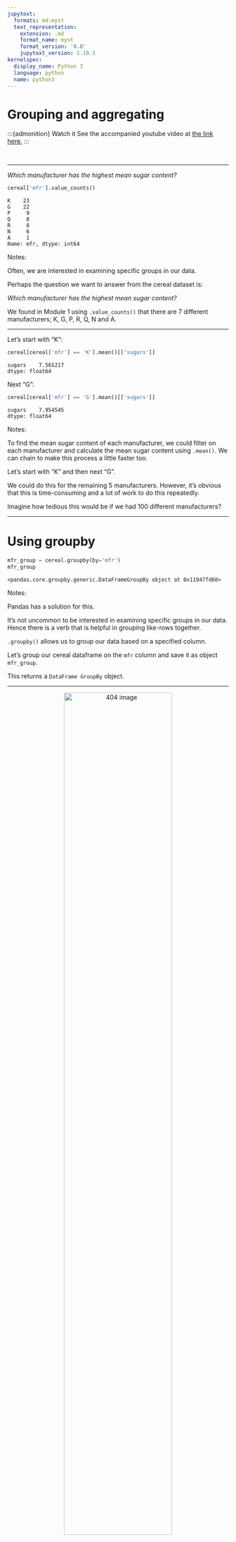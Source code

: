 ```yaml
---
jupytext:
  formats: md:myst
  text_representation:
    extension: .md
    format_name: myst
    format_version: '0.8'
    jupytext_version: 1.10.3
kernelspec:
  display_name: Python 3
  language: python
  name: python3
---
```



# Grouping and aggregating

:::{admonition} Watch it
See the accompanied youtube video at <a href="https://www.youtube.com/embed/WCWi1R2CQsY?start=1740&end=2104" target="_blank">the link here.</a>
:::


<br>

---

*_Which manufacturer has the highest mean sugar content?_*

``` python
cereal['mfr'].value_counts()
```

```out
K    23
G    22
P     9
Q     8
R     8
N     6
A     1
Name: mfr, dtype: int64
```

Notes:

Often, we are interested in examining specific groups in our data.

Perhaps the question we want to answer from the cereal dataset is:

*_Which manufacturer has the highest mean sugar content?_*

We found in Module 1 using `.value_counts()` that there are 7 different
manufacturers; K, G, P, R, Q, N and A.

---

Let’s start with “K”:

``` python
cereal[cereal['mfr'] == 'K'].mean()[['sugars']]
```

```out
sugars    7.565217
dtype: float64
```

Next “G”:

``` python
cereal[cereal['mfr'] == 'G'].mean()[['sugars']]
```

```out
sugars    7.954545
dtype: float64
```

Notes:

To find the mean sugar content of each manufacturer, we could filter on
each manufacturer and calculate the mean sugar content using `.mean()`.
We can chain to make this process a little faster too.

Let’s start with “K” and then next “G”.

We could do this for the remaining 5 manufacturers. However, it’s
obvious that this is time-consuming and a lot of work to do this
repeatedly.

Imagine how tedious this would be if we had 100 different manufacturers?

---

# Using groupby

``` python
mfr_group = cereal.groupby(by='mfr')
mfr_group
```

```out
<pandas.core.groupby.generic.DataFrameGroupBy object at 0x11947fd60>
```

Notes:

Pandas has a solution for this.

It’s not uncommon to be interested in examining specific groups in our
data. Hence there is a verb that is helpful in grouping like-rows
together.

`.groupby()` allows us to group our data based on a specified column.

Let’s group our cereal dataframe on the `mfr` column and save it as
object `mfr_group`.

This returns a `DataFrame GroupBy` object.

---

<center>

<img src='/module2/groupby.png'  alt="404 image" width = "70%" align="middle"/>

</center>

Notes:

For example if we only had two manufacturers, the output would look like
this.

What exactly is a groubpy object though?

---

``` python
mfr_group.groups
```

```out
{'A': [43], 'G': [5, 7, 11, 12, 13, 14, 18, 22, 31, 36, 40, 42, 47, 51, 59, 69, 70, 71, 72, 73, 75, 76], 'K': [2, 3, 6, 16, 17, 19, 21, 24, 25, 26, 28, 38, 39, 46, 48, 49, 50, 53, 58, 60, 62, 66, 67], 'N': [0, 20, 63, 64, 65, 68], 'P': [9, 27, 29, 30, 32, 33, 34, 37, 52], 'Q': [1, 10, 35, 41, 54, 55, 56, 57], 'R': [4, 8, 15, 23, 44, 45, 61, 74]}
```

Notes:

A `DataFrame GroupBy` object contains information about the groups of
the dataframe.

We can access it with the `.groups` attribute (noun).

Reading carefully, we can see there are 7 groups: `A`, `G`, `K`, `N`,
`P`, `Q` and `R`, and it lists the index labels (cereal names) in each
group.

---

``` python
mfr_group.groups['K']
```

```out
Int64Index([2, 3, 6, 16, 17, 19, 21, 24, 25, 26, 28, 38, 39, 46, 48, 49, 50, 53, 58, 60, 62, 66, 67], dtype='int64')
```

Notes:

We can obtain all the row index names of a group by specifying the group
name in square brackets after the `groups` method.

Take the group `K` as an example.

---

``` python
mfr_group.get_group('K')
```

```out
                         name mfr  type  calories  protein  fat  sodium  fiber  carbo  sugars  potass  vitamins  shelf  weight  cups     rating
2                    All-Bran   K  Cold        70        4    1     260    9.0    7.0       5     320        25      3     1.0  0.33  59.425505
3   All-Bran with Extra Fiber   K  Cold        50        4    0     140   14.0    8.0       0     330        25      3     1.0  0.50  93.704912
6                 Apple Jacks   K  Cold       110        2    0     125    1.0   11.0      14      30        25      2     1.0  1.00  33.174094
16                Corn Flakes   K  Cold       100        2    0     290    1.0   21.0       2      35        25      1     1.0  1.00  45.863324
..                        ...  ..   ...       ...      ...  ...     ...    ...    ...     ...     ...       ...    ...     ...   ...        ...
60             Raisin Squares   K  Cold        90        2    0       0    2.0   15.0       6     110        25      3     1.0  0.50  55.333142
62              Rice Krispies   K  Cold       110        2    0     290    0.0   22.0       3      35        25      1     1.0  1.00  40.560159
66                     Smacks   K  Cold       110        2    1      70    1.0    9.0      15      40        25      2     1.0  0.75  31.230054
67                  Special K   K  Cold       110        6    0     230    1.0   16.0       3      55        25      1     1.0  1.00  53.131324

[23 rows x 16 columns]
```

Notes:

We can get the full dataframe of the group `K` alone using the method
`.get_group()`.

---

``` python
cereal['mfr'].value_counts()
```

```out
K    23
G    22
P     9
Q     8
R     8
N     6
A     1
Name: mfr, dtype: int64
```

``` python
mfr_group.size()
```

```out
mfr
A     1
G    22
K    23
N     6
P     9
Q     8
R     8
dtype: int64
```

Notes:

Similarly to how we made frequency tables using `.value_counts()`, we
can now use `.size()` to obtain the number of rows in each group:

---

## Summary Statistics with Groups

``` python
mfr_group.mean()
```

```out
       calories   protein       fat      sodium     fiber      carbo    sugars      potass   vitamins     shelf    weight      cups     rating
mfr                                                                                                                                           
A    100.000000  4.000000  1.000000    0.000000  0.000000  16.000000  3.000000   95.000000  25.000000  2.000000  1.000000  1.000000  54.850917
G    111.363636  2.318182  1.363636  200.454545  1.272727  14.727273  7.954545   85.227273  35.227273  2.136364  1.049091  0.875000  34.485852
K    108.695652  2.652174  0.608696  174.782609  2.739130  15.130435  7.565217  103.043478  34.782609  2.347826  1.077826  0.796087  44.038462
N     86.666667  2.833333  0.166667   37.500000  4.000000  16.000000  1.833333  121.000000   8.333333  1.666667  0.971667  0.778333  67.968567
P    108.888889  2.444444  0.888889  146.111111  2.777778  13.222222  8.777778  113.888889  25.000000  2.444444  1.064444  0.714444  41.705744
Q     95.000000  2.625000  1.750000   92.500000  1.337500  10.250000  5.500000   74.375000  12.500000  2.375000  0.875000  0.823750  42.915990
R    115.000000  2.500000  1.250000  198.125000  1.875000  17.625000  6.125000   89.500000  25.000000  2.000000  1.000000  0.871250  41.542997
```

``` python
mfr_group.max()
```

```out
                        name  type  calories  protein  fat  sodium  fiber  carbo  sugars  potass  vitamins  shelf  weight  cups     rating
mfr                                                                                                                                       
A                      Maypo   Hot       100        4    1       0    0.0   16.0       3      95        25      2    1.00  1.00  54.850917
G        Wheaties Honey Gold  Cold       140        6    3     290    4.0   21.0      14     230       100      3    1.50  1.50  51.592193
K                  Special K  Cold       160        6    3     320   14.0   22.0      15     330       100      3    1.50  1.00  93.704912
N    Strawberry Fruit Wheats   Hot       100        4    1     130   10.0   21.0       6     280        25      3    1.00  1.00  74.472949
P      Post Nat. Raisin Bran  Cold       120        3    3     210    6.0   17.0      15     260        25      3    1.33  1.33  53.371007
Q             Quaker Oatmeal   Hot       120        5    5     220    2.7   14.0      12     135        25      3    1.00  1.00  63.005645
R                 Wheat Chex  Cold       150        4    3     280    4.0   23.0      11     170        25      3    1.00  1.13  49.787445
```

Notes:

What now?

Grouping doesn’t answer our initial question of ***Which manufacturer
has the highest mean sugar content?***

Where do we go from here?

We need to calculate the mean sugar content in each manufacturing
group\! With a groupby object, this is super simple, as shown here.

Using `.mean()` on our groupby object answers the initial question and
confirms that manufacturer “P” has the highest mean sugar content across
cereals.

See how convenient this was to do in comparison to our initial method?
Not only does this give us the result quicker, but it also gives us the
mean of each column of the dataframe.

Think of how many filtering and mean calculations would have to be done
if we were to do this using our initial approach.

Of course, using groups is not limited to finding only the mean. We can
do the same thing for other statistics too like `.min()` and `.max()`,
or many other operations.

---

## Aggregating dataframes

``` python
cereal.agg('mean')
```

```out
calories    106.883117
protein       2.545455
fat           1.012987
sodium      159.675325
               ...    
shelf         2.207792
weight        1.029610
cups          0.821039
rating       42.665705
Length: 13, dtype: float64
```

``` python
cereal.mean()
```

```out
calories    106.883117
protein       2.545455
fat           1.012987
sodium      159.675325
               ...    
shelf         2.207792
weight        1.029610
cups          0.821039
rating       42.665705
Length: 13, dtype: float64
```

Notes:

In situations where we want to collect multiple statistics together, we
can aggregate them in one step using a verb called `.agg()`.

`.agg()` can be used on its own using a single measurement, without
`.groupby()`.

Using `.agg()` with only a `mean` input is essentially the same thing as
calling the statistic `mean()` on the dataframe.

---

``` python
cereal.agg(['max', 'min', 'median'])
```

```out
                       name  mfr  type  calories  protein  fat  sodium  fiber  carbo  sugars  potass  vitamins  shelf  weight  cups     rating
max     Wheaties Honey Gold    R   Hot     160.0      6.0  5.0   320.0   14.0   23.0    15.0   330.0     100.0    3.0     1.5  1.50  93.704912
min               100% Bran    A  Cold      50.0      1.0  0.0     0.0    0.0    1.0     0.0     1.0       0.0    1.0     0.5  0.25  18.042851
median                  NaN  NaN   NaN     110.0      3.0  1.0   180.0    2.0   14.0     7.0    90.0      25.0    2.0     1.0  0.75  40.400208
```

Notes:

`.agg()` gets a chance to really shine when we want several specific
measures.

Let’s say we want the `max`, `min` and `median`. We specify them in
square brackets within our `.agg()` method.

This produces a convenient dataframe giving the value for each
statistic, for each column.

---

## Aggregating groupby objects

``` python
mfr_group.agg(['max', 'min', 'median'])
```

```out
    calories             protein            fat            sodium             fiber             carbo              sugars            potass            vitamins            shelf            weight               cups                  rating                      
         max  min median     max min median max min median    max  min median   max  min median   max   min median    max min median    max min median      max min median   max min median    max   min median   max   min median        max        min     median
mfr                                                                                                                                                                                                                                                                
A        100  100    100       4   4    4.0   1   1      1      0    0    0.0   0.0  0.0    0.0  16.0  16.0  16.00      3   3    3.0     95  95   95.0       25  25   25.0     2   2    2.0   1.00  1.00    1.0  1.00  1.00  1.000  54.850917  54.850917  54.850917
G        140  100    110       6   1    2.0   3   1      1    290  140  200.0   4.0  0.0    1.5  21.0  10.5  14.25     14   1    8.5    230  25   80.0      100  25   25.0     3   1    2.0   1.50  1.00    1.0  1.50  0.50  0.875  51.592193  19.823573  36.181877
K        160   50    110       6   1    3.0   3   0      0    320    0  170.0  14.0  0.0    1.0  22.0   7.0  15.00     15   0    7.0    330  20   60.0      100  25   25.0     3   1    3.0   1.50  1.00    1.0  1.00  0.33  0.750  93.704912  29.924285  40.560159
N        100   70     90       4   2    3.0   1   0      0    130    0    7.5  10.0  1.0    3.0  21.0   5.0  17.50      6   0    0.0    280   1  107.5       25   0    0.0     3   1    1.5   1.00  0.83    1.0  1.00  0.33  0.835  74.472949  59.363993  68.319429
P        120   90    110       3   1    3.0   3   0      1    210   45  160.0   6.0  0.0    3.0  17.0  11.0  13.00     15   3   10.0    260  25   90.0       25  25   25.0     3   1    3.0   1.33  1.00    1.0  1.33  0.25  0.670  53.371007  28.025765  40.917047
Q        120   50    100       5   1    2.5   5   0      2    220    0   75.0   2.7  0.0    1.5  14.0   1.0  12.00     12   0    6.0    135  15   72.5       25   0   12.5     3   1    2.5   1.00  0.50    1.0  1.00  0.50  0.875  63.005645  18.042851  47.419974
R        150   90    110       4   1    2.0   3   0      1    280   95  200.0   4.0  0.0    2.0  23.0  14.0  16.50     11   2    5.5    170   1   97.5       25  25   25.0     3   1    2.0   1.00  1.00    1.0  1.13  0.67  0.875  49.787445  34.139765  41.721976
```

Notes:

`.agg()` is particularly useful with groupby objects.

Let’s try it on our manufacturer `groupby` object named `mfr_group`.

This gives us a value for each group and for each statistic we
specified.

For example:

Look at the ‘150’ in the bottom row on the far left under `calories`.
The interpretation is that, for cases where the manufacturer is ‘R’, the
max number of calories is 150.

In a similar manner if the manufacturer is ‘P’ the minumum amount of
sodium is 45.

---

## Extra Fancy Aggregation

``` python
mfr_group.agg({"calories":['max', 'min'],
               "rating":['sum'],  
               "sugars":['mean', 'median']})
```

```out
    calories            rating    sugars       
         max  min          sum      mean median
mfr                                            
A        100  100    54.850917  3.000000    3.0
G        140  100   758.688737  7.954545    8.5
K        160   50  1012.884634  7.565217    7.0
N        100   70   407.811403  1.833333    0.0
P        120   90   375.351697  8.777778   10.0
Q        120   50   343.327919  5.500000    6.0
R        150   90   332.343977  6.125000    5.5
```

Notes:

You might have noticed that when we used `.agg()`, we calculated the
same 3 statistics for every column in the dataframe. But we can also
calculate different statistics for different columns.

Let’s say we are concerned about the `max` and `min` calorie values, the
total `sum` of the ratings and the `mean` and `median` sugar content for
each manufacturing group.

We can achieve this by wrapping everything in curly brackets and using a
colon to separate the column name from the statistics values. We need to
put the statistics within square brackets.

The code is a bit more complicated, but the result is a bit easier to
read.

:::{admonition} Let’s apply what we learned!

Bringing back our Fruit Salad dataframe:

```out
           name    colour    location    seed   shape  sweetness   water-content  weight
0         apple       red     canada    True   round     True          84         100
1        banana    yellow     mexico   False    long     True          75         120
2    cantaloupe    orange      spain    True   round     True          90        1360
3  dragon-fruit   magenta      china    True   round    False          96         600
4    elderberry    purple    austria   False   round     True          80           5
5           fig    purple     turkey   False    oval    False          78          40
6         guava     green     mexico    True    oval     True          83         450
7   huckleberry      blue     canada    True   round     True          73           5
8          kiwi     brown      china    True   round     True          80          76
9         lemon    yellow     mexico   False    oval    False          83          65
```
 
1\. Which of the following columns contain numerical data?                             
a) `colour`, `shape`, `water-content` 
b) `water-content`, `weight`      
c) `colour`, `seed`, `water-content`, `weight`           
d) All of the columns are categorical            

2\. We need summary statistics of both numerical and categorical columns of the dataframe `fruit_salad`. What code would be suitable for this?        
a) `df.describe()`        
b) `fruit_salad.describe()`        
c) `fruit_salad.describe(include="all")`        
d) `fruit_salad.summary(include="all")`    

:::

```{admonition} Solutions!
:class: tip, dropdown

1. b) `water-content`, `weight`   
2. c) `fruit_salad.describe(include="all")` 

